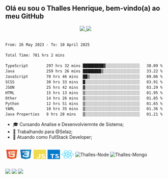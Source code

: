 ## Olá eu sou o Thalles Henrique, bem-vindo(a) ao meu GitHub

<div align="center">
  <a href="https://github.com/Thalles-HsA">
  <img height="180em" src="https://github-readme-stats.vercel.app/api?username=Thalles-HsA&show_icons=true&theme=radical&include_all_commits=true&count_private=true"/>
  <img height="180em" src="https://github-readme-stats.vercel.app/api/top-langs/?username=Thalles-HsA&exclude_repo=github-readme-stats,Pong,Freeway-JS&langs_count=5&theme=radical"/>
</div><br>
  
  <!--START_SECTION:waka-->

```txt
From: 26 May 2023 - To: 10 April 2025

Total Time: 781 hrs 2 mins

TypeScript        297 hrs 32 mins █████████▓░░░░░░░░░░░░░░░   38.09 %
Java              259 hrs 26 mins ████████▒░░░░░░░░░░░░░░░░   33.22 %
JavaScript        70 hrs 46 mins  ██▒░░░░░░░░░░░░░░░░░░░░░░   09.06 %
SCSS              30 hrs 33 mins  █░░░░░░░░░░░░░░░░░░░░░░░░   03.91 %
JSON              25 hrs 42 mins  ▓░░░░░░░░░░░░░░░░░░░░░░░░   03.29 %
HTML              15 hrs 13 mins  ▒░░░░░░░░░░░░░░░░░░░░░░░░   01.95 %
Other             14 hrs 26 mins  ▒░░░░░░░░░░░░░░░░░░░░░░░░   01.85 %
Python            12 hrs 51 mins  ▒░░░░░░░░░░░░░░░░░░░░░░░░   01.65 %
YAML              10 hrs 35 mins  ▒░░░░░░░░░░░░░░░░░░░░░░░░   01.36 %
Java Properties   9 hrs 28 mins   ▒░░░░░░░░░░░░░░░░░░░░░░░░   01.21 %
```

<!--END_SECTION:waka-->

  - 🎓 Cursando Analise e Desenvolviemnte de Sistema;
  - 🌱 Trabalhando para @Selaz;
  - 🎯 Atuando como FullStack Developer;
 
<div style="display: inline_block"><br>
  <img align="center" alt="Thalles-HTML" height="30" width="40" src="https://raw.githubusercontent.com/devicons/devicon/master/icons/html5/html5-original.svg">
  <img align="center" alt="Thalles-CSS" height="30" width="40" src="https://raw.githubusercontent.com/devicons/devicon/master/icons/css3/css3-original.svg">
  <img align="center" alt="Thalles-Js" height="30" width="40" src="https://raw.githubusercontent.com/devicons/devicon/master/icons/javascript/javascript-plain.svg">
  <img align="center" alt="Thalles-Ts" height="30" width="40" src="https://raw.githubusercontent.com/devicons/devicon/master/icons/typescript/typescript-plain.svg">
  <img align="center" alt="Thalles-React" height="30" width="40" src="https://raw.githubusercontent.com/devicons/devicon/master/icons/react/react-original.svg">
  <img align="center" alt="Thalles-Node" height="30" width="40" src="https://cdn.jsdelivr.net/gh/devicons/devicon/icons/nodejs/nodejs-original.svg" />
  <img align="center" alt="Thalles-Mongo" height="30" width="40" src="https://cdn.jsdelivr.net/gh/devicons/devicon/icons/mongodb/mongodb-original.svg" />
  
</div>

 ##
  
<div>
  <a href="https://www.linkedin.com/in/thalles-hsa" target="_blank"><img src="https://img.shields.io/badge/-LinkedIn-%230077B5?style=for-the-badge&logo=linkedin&logoColor=white" target="_blank"></a> 
  <a href="https://instagram.com/thalleshsa" target="_blank"><img src="https://img.shields.io/badge/-Instagram-%23E4405F?style=for-the-badge&logo=instagram&logoColor=white" target="_blank"></a>
  <a href = "mailto:thsa.henrique@gmail.com"><img src="https://img.shields.io/badge/-Gmail-%23333?style=for-the-badge&logo=gmail&logoColor=white" target="_blank"></a>
   
</div>
